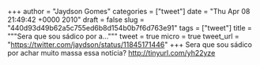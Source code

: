 
+++
author = "Jaydson Gomes"
categories = ["tweet"]
date = "Thu Apr 08 21:49:42 +0000 2010"
draft = false
slug = "440d93d49b62a5c755ed6b8d154b0b7f6d763e91"
tags = ["tweet"]
title = """Sera que sou sádico por a..."""
tweet = true
micro = true
tweet_url = "https://twitter.com/jaydson/status/11845171446"
+++
Sera que sou sádico por achar muito massa essa notícia? http://tinyurl.com/yh22yze
